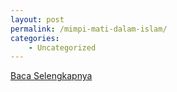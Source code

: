 ```yaml
---
layout: post
permalink: /mimpi-mati-dalam-islam/
categories:
    - Uncategorized
---
```


[Baca Selengkapnya](/07)